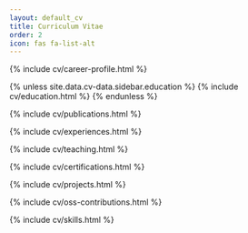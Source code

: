 ```yaml
---
layout: default_cv
title: Curriculum Vitae
order: 2
icon: fas fa-list-alt
---
```


{% include cv/career-profile.html %}

{% unless site.data.cv-data.sidebar.education %}
  {% include cv/education.html %}
{% endunless %}

{% include cv/publications.html %}

{% include cv/experiences.html %}

{% include cv/teaching.html %}

{% include cv/certifications.html %}

{% include cv/projects.html %}

{% include cv/oss-contributions.html %}

{% include cv/skills.html %}

